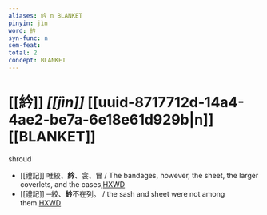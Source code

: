 ```yaml
---
aliases: 紟 n BLANKET
pinyin: jìn
word: 紟
syn-func: n
sem-feat: 
total: 2
concept: BLANKET 
---
```

# [[紟]] *[[jìn]]*  [[uuid-8717712d-14a4-4ae2-be7a-6e18e61d929b|n]] [[BLANKET]]
shroud
 - [[禮記]] 唯絞、**紟**、衾、冒 / The bandages, however, the sheet, the larger coverlets, and the cases,[HXWD](https://hxwd.org/textview.html?location=KR1d0052_tls_012-33a.26)
 - [[禮記]] ─絞、**紟**不在列。 / the sash and sheet were not among them.[HXWD](https://hxwd.org/textview.html?location=KR1d0052_tls_022-33a.14)